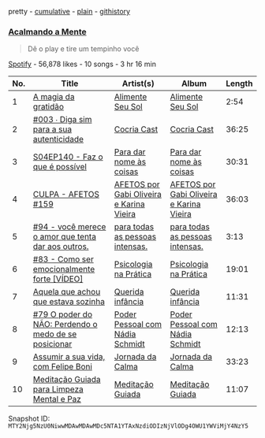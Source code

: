 pretty - [cumulative](/playlists/cumulative/37i9dQZF1DXb8X0x7JMkJi.md) - [plain](/playlists/plain/37i9dQZF1DXb8X0x7JMkJi) - [githistory](https://github.githistory.xyz/mackorone/spotify-playlist-archive/blob/main/playlists/plain/37i9dQZF1DXb8X0x7JMkJi)

### [Acalmando a Mente](https://open.spotify.com/playlist/37i9dQZF1DXb8X0x7JMkJi)

> Dê o play e tire um tempinho você

[Spotify](https://open.spotify.com/user/spotify) - 56,878 likes - 10 songs - 3 hr 16 min

| No. | Title | Artist(s) | Album | Length |
|---|---|---|---|---|
| 1 | [A magia da gratidão](https://open.spotify.com/episode/2aIqQQxmXSRn0GaemeLyrY) | [Alimente Seu Sol](https://open.spotify.com/show/1quWidzCpowbbIWhYJJBNO) | [Alimente Seu Sol](https://open.spotify.com/show/1quWidzCpowbbIWhYJJBNO) | 2:54 |
| 2 | [\#003 ∙ Diga sim para a sua autenticidade](https://open.spotify.com/episode/4otRDQe3jd39ZMJB8X9qcQ) | [Cocria Cast](https://open.spotify.com/show/1iJTQFsUqj2Mpszhi5DhOQ) | [Cocria Cast](https://open.spotify.com/show/1iJTQFsUqj2Mpszhi5DhOQ) | 36:25 |
| 3 | [S04EP140 \- Faz o que é possível](https://open.spotify.com/episode/2SnBThnsXLw4toYgGbEukq) | [Para dar nome às coisas](https://open.spotify.com/show/7g6BfZvLNQjrj68MNXyDqf) | [Para dar nome às coisas](https://open.spotify.com/show/7g6BfZvLNQjrj68MNXyDqf) | 30:31 |
| 4 | [CULPA \- AFETOS \#159](https://open.spotify.com/episode/1AoJGjvl6d3KYrWtiVtEfW) | [AFETOS por Gabi Oliveira e Karina Vieira ](https://open.spotify.com/show/3cEqpvXRLIyOZXAJTOERBR) | [AFETOS por Gabi Oliveira e Karina Vieira ](https://open.spotify.com/show/3cEqpvXRLIyOZXAJTOERBR) | 36:03 |
| 5 | [\#94 \- você merece o amor que tenta dar aos outros.](https://open.spotify.com/episode/1kZKsJjn0nDPQ7kKUk2XjW) | [para todas as pessoas intensas.](https://open.spotify.com/show/26CQrcyfcxSmZEX14hhCPp) | [para todas as pessoas intensas.](https://open.spotify.com/show/26CQrcyfcxSmZEX14hhCPp) | 3:13 |
| 6 | [\#83 \- Como ser emocionalmente forte \[VÍDEO\]](https://open.spotify.com/episode/4jOSVaBLPYI9B32Qjl8WfU) | [Psicologia na Prática](https://open.spotify.com/show/6UpJb8VGuMKQT8ZKUPGfr0) | [Psicologia na Prática](https://open.spotify.com/show/6UpJb8VGuMKQT8ZKUPGfr0) | 19:01 |
| 7 | [Aquela que achou que estava sozinha](https://open.spotify.com/episode/0SyaQdlAwnKv4mwekashxC) | [Querida infância](https://open.spotify.com/show/0pHkmkYlqlWhKosH0OdH6W) | [Querida infância](https://open.spotify.com/show/0pHkmkYlqlWhKosH0OdH6W) | 11:31 |
| 8 | [\#79 O poder do NÃO: Perdendo o medo de se posicionar ](https://open.spotify.com/episode/3YrBuN2X6OWuYok3w20TCg) | [Poder Pessoal com Nádia Schmidt](https://open.spotify.com/show/5vcnOyzH1wGp4fVR9DUija) | [Poder Pessoal com Nádia Schmidt](https://open.spotify.com/show/5vcnOyzH1wGp4fVR9DUija) | 12:13 |
| 9 | [Assumir a sua vida, com Felipe Boni](https://open.spotify.com/episode/2ZhArYpUNDfVCDqRvvqJB9) | [Jornada da Calma](https://open.spotify.com/show/3Rjf4KLMNoWlT6pQnLmpkj) | [Jornada da Calma](https://open.spotify.com/show/3Rjf4KLMNoWlT6pQnLmpkj) | 33:23 |
| 10 | [Meditação Guiada para Limpeza Mental e Paz](https://open.spotify.com/episode/25x7yBgJi3miaFAcCmzC4G) | [Meditação Guiada](https://open.spotify.com/show/7wOMHiiHQFRtysLqwu1uke) | [Meditação Guiada](https://open.spotify.com/show/7wOMHiiHQFRtysLqwu1uke) | 11:07 |

Snapshot ID: `MTY2Njg5NzU0NiwwMDAwMDAwMDc5NTA1YTAxNzdiODIzNjVlODg4OWU1YWViMjY4NzY5`
